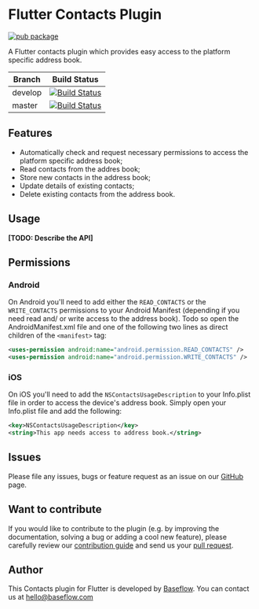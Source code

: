 # Flutter Contacts Plugin  

[![pub package](https://img.shields.io/pub/v/contacts.svg)](https://pub.dartlang.org/packages/contacts)

A Flutter contacts plugin which provides easy access to the platform specific address book.

Branch  | Build Status 
------- | ------------
develop | [![Build Status](https://travis-ci.com/BaseflowIT/flutter-contacts-plugin.svg?branch=develop)](https://travis-ci.com/BaseflowIT/flutter-contacts)
master  | [![Build Status](https://travis-ci.com/BaseflowIT/flutter-contacts-plugin.svg?branch=master)](https://travis-ci.com/BaseflowIT/flutter-contacts)

## Features

* Automatically check and request necessary permissions to access the platform specific address book;
* Read contacts from the addres book;
* Store new contacts in the address book;
* Update details of existing contacts;
* Delete existing contacts from the address book.

## Usage

**[TODO: Describe the API]**

## Permissions

### Android

On Android you'll need to add either the `READ_CONTACTS` or the `WRITE_CONTACTS` permissions to your Android Manifest (depending if you need read and/ or write access to the address book). Todo so open the AndroidManifest.xml file and one of the following two lines as direct children of the `<manifest>` tag:

``` xml
<uses-permission android:name="android.permission.READ_CONTACTS" />
<uses-permission android:name="android.permission.WRITE_CONTACTS" />
```

### iOS

On iOS you'll need to add the `NSContactsUsageDescription` to your Info.plist file in order to access the device's address book. Simply open your Info.plist file and add the following:

``` xml
<key>NSContactsUsageDescription</key>
<string>This app needs access to address book.</string>
```

## Issues

Please file any issues, bugs or feature request as an issue on our [GitHub](https://github.com/BaseflowIT/flutter-contacts-plugin/issues) page.

## Want to contribute

If you would like to contribute to the plugin (e.g. by improving the documentation, solving a bug or adding a cool new feature), please carefully review our [contribution guide](CONTRIBUTING.md) and send us your [pull request](https://github.com/BaseflowIT/flutter-contacts-plugin/pulls).

## Author

This Contacts plugin for Flutter is developed by [Baseflow](https://baseflow.com). You can contact us at <hello@baseflow.com>
